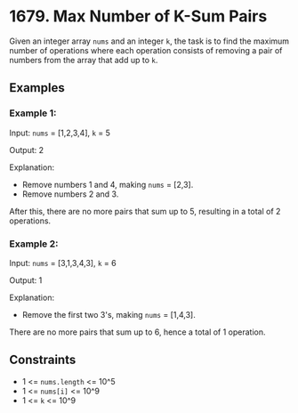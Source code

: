 # 1679. Max Number of K-Sum Pairs  
Given an integer array `nums` and an integer `k`, the task is to find the maximum number of
operations where each operation consists of removing a pair of numbers from the array that add up to
`k`.  

## Examples  

### Example 1:  
Input: `nums` = [1,2,3,4], `k` = 5

Output: 2 

Explanation:   
- Remove numbers 1 and 4, making `nums` = [2,3].
- Remove numbers 2 and 3.

After this, there are no more pairs that sum up to 5, resulting in a total of 2 operations.  

### Example 2:  
Input: `nums` = [3,1,3,4,3], `k` = 6

Output: 1

Explanation:  
- Remove the first two 3's, making `nums` = [1,4,3].

There are no more pairs that sum up to 6, hence a total of 1 operation.

## Constraints  
- 1 <= `nums.length` <= 10^5  
- 1 <= `nums[i]` <= 10^9  
- 1 <= `k` <= 10^9  
